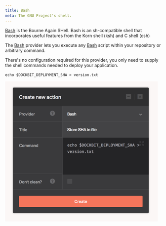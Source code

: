 ```yaml
---
title: Bash
meta: The GNU Project's shell.
---
```


[Bash](https://www.gnu.org/software/bash/) is the Bourne Again SHell. Bash is an sh-compatible shell that incorporates useful features from the Korn shell (ksh) and C shell (csh)

The [Bash](https://www.gnu.org/software/bash/) provider lets you execute any [Bash](https://www.gnu.org/software/bash/) script within your repository or arbitrary command.

There's no configuration required for this provider, you only need to supply the shell commands needed to deploy your application.

```
echo $DOCKBIT_DEPLOYMENT_SHA > version.txt
```

![Bash](../images/integrations/bash.png)
